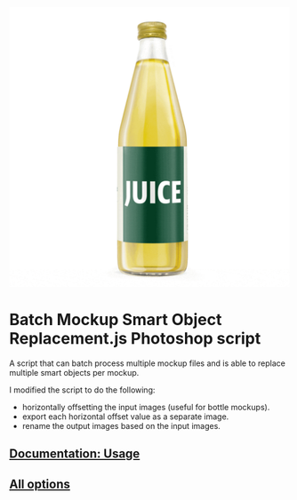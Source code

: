 
![](https://github.com/elanoz/Batch-Mockup-Smart-Object-Replacement-photoshop-script/blob/FMCG-Bottles/script/Batch%20Mockup%20Smart%20Object%20Replacement_Bottle.gif?raw=true)

# Batch Mockup Smart Object Replacement.js Photoshop script <!-- omit in toc -->

A script that can batch process multiple mockup files and is able to replace multiple smart objects per mockup. 

I modified the script to do the following:

- horizontally offsetting the input images (useful for bottle mockups).
- export each horizontal offset value as a separate image.
- rename the output images based on the input images.

## [Documentation: Usage](https://joonaspaakko.gitbook.io/batch-mockup-smart-object-replacement-jsx-photosho/)
## [All options](https://joonaspaakko.gitbook.io/batch-mockup-smart-object-replacement-jsx-photosho/all-options)
